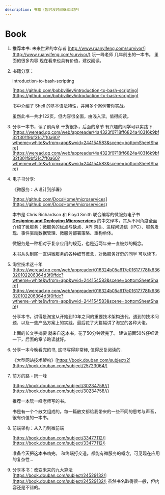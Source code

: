 ```yaml
---
description: 书籍（暂时没时间继续维护）
---
```


# Book

1. 推荐本书:  未来世界的幸存者  [http://www.ruanyifeng.com/survivor/](http://www.ruanyifeng.com/survivor/) 阮一峰老师 几年前出的一本书。 里面的很多内容 现在看来也具有价值，建议阅读。
2. 书籍分享：

   introduction-to-bash-scripting

   [https://github.com/bobbyiliev/introduction-to-bash-scripting](https://github.com/bobbyiliev/introduction-to-bash-scripting)

   书中介绍了 Shell 的基本语法特性，并用多个案例带你实战。

   虽然此书一共才122页，但内容很全面，由浅入深。值得阅读。

3. 分享一本书，读了前两章 干货很多，后面的章节 有兴趣的同学可以实践下.[https://weread.qq.com/web/appreader/4a4323f0718ff6824a40316k9bf32f301f9bf31c7ff0a60?wtheme=white&wfrom=app&wvid=244154583&scene=bottomSheetShare](https://weread.qq.com/web/appreader/4a4323f0718ff6824a40316k9bf32f301f9bf31c7ff0a60?wtheme=white&wfrom=app&wvid=244154583&scene=bottomSheetShare)
4. 电子书分享:

   《微服务：从设计到部署》

   [https://github.com/DocsHome/microservices](https://github.com/DocsHome/microservices)

   本书是 Chris Richardson 和 Floyd Smith 联合编写的微服务电子书 [**Designing and Deploying Microservices**](https://www.nginx.com/resources/library/designing-deploying-microservices/) 的中文译本，其从不同角度全面介绍了微服务：微服务的优点与缺点、API 网关、进程间通信（IPC）、服务发现、事件驱动数据管理、微服务部署策略、重构单体。

   微服务是一种相对于复杂应用的规范，也是近两年来一直被炒的概念。

   本书从头到尾一直讲微服务的各种细节概念，对微服务好奇的同学 可以读下。

5. 淘宝技术这十年 [https://weread.qq.com/web/appreader/016324b05a617e01617778fk636320102206364d3f0ffdc?wtheme=white&wfrom=app&wvid=244154583&scene=bottomSheetShare](https://weread.qq.com/web/appreader/016324b05a617e01617778fk636320102206364d3f0ffdc?wtheme=white&wfrom=app&wvid=244154583&scene=bottomSheetShare)

   分享本书，讲得是淘宝从开始到10年之间的重要技术架构迭代，遇到的技术问题，以及一些产品方案上的实践。最后花了大篇幅讲了淘宝的各种大佬。

   上面的长文字摘要 就来自这本书，花了50分钟读完了。 建议前面50%仔细读一下，后面的章节略读就好。

6. 分享一本今晚看完的书, 这书写得非常棒, 值得反复阅读的.

   《大型网站技术架构》[https://book.douban.com/subject/2](https://book.douban.com/subject/25723064/)

7. 前方的路 - 阮一峰

   [https://book.douban.com/subject/30234758//](https://book.douban.com/subject/30234758//)

   推荐一本阮一峰老师写的书。

   书是有一个个散文组成的，每一篇散文都给我带来的一些不同的思考与声音，很有价值的一本书。

8. 前端架构：从入门到微前端

   [https://book.douban.com/subject/33477112/](https://book.douban.com/subject/33477112/)

   准备今天把这本书啃完。 和终端打交道，都能有微服务的概念，可见现在应用的复杂性...

9. 分享本书：改变未来的九大算法  [https://book.douban.com/subject/24529132/](https://book.douban.com/subject/24529132/)  虽然书名取得很一般，但内容还是不错的。

